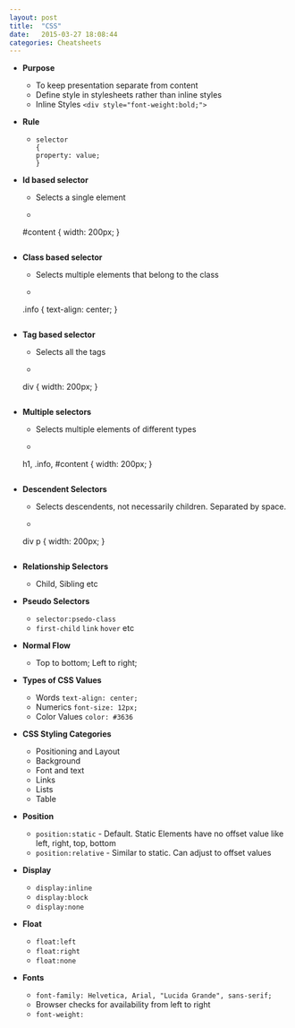 ```yaml
---
layout: post
title:  "CSS"
date:   2015-03-27 18:08:44
categories: Cheatsheets
---
```


* __Purpose__
  * To keep presentation separate from content
  * Define style in stylesheets rather than inline styles
  * Inline Styles `<div style="font-weight:bold;">`

* __Rule__
  * ```
    selector
    {
    property: value;
    }
    ```

* __Id based selector__
  * Selects a single element
  * ```
  #content
  {
  width: 200px;
  }
  ```

* __Class based selector__
  * Selects multiple elements that belong to the class
  * ```
  .info
  {
  text-align: center;
  }
  ```

* __Tag based selector__
  * Selects all the tags
  * ```
  div
  {
  width: 200px;
  }
  ```

* __Multiple selectors__
  * Selects multiple elements of different types
  * ```
  h1, .info, #content
  {
  width: 200px;
  }
  ```
* __Descendent Selectors__
  * Selects descendents, not necessarily children. Separated by space.
  * ```
  div p
  {
  width: 200px;
  }
  ```
* __Relationship Selectors__
  * Child, Sibling etc

* __Pseudo Selectors__
  * `selector:psedo-class`
  * `first-child` `link` `hover` etc

* __Normal Flow__
  * Top to bottom; Left to right;

* __Types of CSS Values__
  * Words `text-align: center;`
  * Numerics `font-size: 12px;`
  * Color Values `color: #3636`

* __CSS Styling Categories__
  * Positioning and Layout
  * Background
  * Font and text
  * Links
  * Lists
  * Table

* __Position__
  * `position:static` - Default. Static Elements have no offset value like left, right, top, bottom
  * `position:relative` - Similar to static. Can adjust to offset values

* __Display__
  * `display:inline`
  * `display:block`
  * `display:none`

* __Float__
  * `float:left`
  * `float:right`
  * `float:none`

* __Fonts__
  * `font-family: Helvetica, Arial, "Lucida Grande", sans-serif;`
  * Browser checks for availability from left to right
  * `font-weight: `



